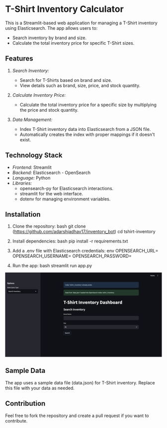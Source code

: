 # T-Shirt Inventory Calculator

This is a Streamlit-based web application for managing a T-Shirt inventory using Elasticsearch. The app allows users to:
- Search inventory by brand and size.
- Calculate the total inventory price for specific T-Shirt sizes.

## Features

1. *Search Inventory:*
   - Search for T-Shirts based on brand and size.
   - View details such as brand, size, price, and stock quantity.

2. *Calculate Inventory Price:*
   - Calculate the total inventory price for a specific size by multiplying the price and stock quantity.

3. *Data Management:*
   - Index T-Shirt inventory data into Elasticsearch from a JSON file.
   - Automatically creates the index with proper mappings if it doesn't exist.

## Technology Stack

- *Frontend:* Streamlit
- *Backend:* Elasticsearch - OpenSearch
- *Language:* Python
- *Libraries:* 
  - opensearch-py for Elasticsearch interactions.
  - streamlit for the web interface.
  - dotenv for managing environment variables.


## Installation

1. Clone the repository:
   bash
   git clone (https://github.com/adarshjadhav17/inventory_bot)
   cd tshirt-inventory
   

2. Install dependencies:
   bash
   pip install -r requirements.txt
   

3. Add a .env file with Elasticsearch credentials:
   env
   OPENSEARCH_URL=<your-elasticsearch-url>
   OPENSEARCH_USERNAME=<your-username>
   OPENSEARCH_PASSWORD=<your-password>
   

4. Run the app:
   bash
   streamlit run app.py

![Alt Text](https://github.com/adarshjadhav17/inventory_bot/blob/main/inventory1.png)

## Sample Data

The app uses a sample data file (data.json) for T-Shirt inventory. Replace this file with your data as needed.

## Contribution

Feel free to fork the repository and create a pull request if you want to contribute.
